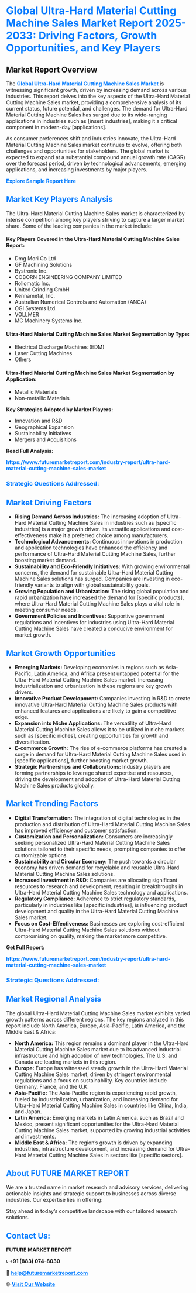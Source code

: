 <h1 style="color: #007BFF;">Global Ultra-Hard Material Cutting Machine Sales Market Report 2025-2033: Driving Factors, Growth Opportunities, and Key Players</h1>

<section id="overview">
<h2>Market Report Overview</h2>
<p>The <a href="https://www.futuremarketreport.com/industry-report/ultra-hard-material-cutting-machine-sales-market" style="color: #007BFF; text-decoration: none;"><strong>Global Ultra-Hard Material Cutting Machine Sales Market</strong></a> is witnessing significant growth, driven by increasing demand across various industries. This report delves into the key aspects of the Ultra-Hard Material Cutting Machine Sales market, providing a comprehensive analysis of its current status, future potential, and challenges. The demand for Ultra-Hard Material Cutting Machine Sales has surged due to its wide-ranging applications in industries such as [insert industries], making it a critical component in modern-day [applications].</p>
<p>As consumer preferences shift and industries innovate, the Ultra-Hard Material Cutting Machine Sales market continues to evolve, offering both challenges and opportunities for stakeholders. The global market is expected to expand at a substantial compound annual growth rate (CAGR) over the forecast period, driven by technological advancements, emerging applications, and increasing investments by major players.</p>
</section>

<section id="overview">
<p><a href="https://www.futuremarketreport.com/request-sample/reportId=105233" style="color: #007BFF; text-decoration: none;"><strong>Explore Sample Report Here</strong></a></p>
</section>

<section id="key-players">
<h2 style="color: #007BFF;">Market Key Players Analysis</h2>
<p>The Ultra-Hard Material Cutting Machine Sales market is characterized by intense competition among key players striving to capture a larger market share. Some of the leading companies in the market include:</p>
<h4>Key Players Covered in the Ultra-Hard Material Cutting Machine Sales Report:</h4>
<ul><li>Dmg Mori Co Ltd</li><li>GF Machining Solutions</li><li>Bystronic Inc.</li><li>COBORN ENGINEERING COMPANY LIMITED</li><li>Rollomatic Inc.</li><li>United Grinding GmbH</li><li>Kennametal, Inc.</li><li>Australian Numerical Controls and Automation (ANCA)</li><li>OGI Systems Ltd.</li><li>VOLLMER</li><li>MC Machinery Systems Inc.</li></ul>
<h4>Ultra-Hard Material Cutting Machine Sales Market Segmentation by Type:</h4>
<ul><li>Electrical Discharge Machines (EDM)</li><li>Laser Cutting Machines</li><li>Others</li></ul>

<h4>Ultra-Hard Material Cutting Machine Sales Market Segmentation by Application:</h4>
<ul><li>Metallic Materials</li><li>Non-metallic Materials</li></ul>
<p><strong>Key Strategies Adopted by Market Players:</strong></p>
<ul>
<li>Innovation and R&D</li>
<li>Geographical Expansion</li>
<li>Sustainability Initiatives</li>
<li>Mergers and Acquisitions</li>
</ul>
</section>

<section>
<p><strong>Read Full Analysis: </strong></p><a href="https://www.futuremarketreport.com/industry-report/ultra-hard-material-cutting-machine-sales-market" style="color: #007BFF; text-decoration: none;"><strong>https://www.futuremarketreport.com/industry-report/ultra-hard-material-cutting-machine-sales-market</strong></a>
<h3 style="color: #007BFF;">Strategic Questions Addressed:</h3>
</section>

<section id="driving-factors">
<h2 style="color: #007BFF;">Market Driving Factors</h2>
<ul>
<li><strong>Rising Demand Across Industries:</strong> The increasing adoption of Ultra-Hard Material Cutting Machine Sales in industries such as [specific industries] is a major growth driver. Its versatile applications and cost-effectiveness make it a preferred choice among manufacturers.</li>
<li><strong>Technological Advancements:</strong> Continuous innovations in production and application technologies have enhanced the efficiency and performance of Ultra-Hard Material Cutting Machine Sales, further boosting market demand.</li>
<li><strong>Sustainability and Eco-Friendly Initiatives:</strong> With growing environmental concerns, the demand for sustainable Ultra-Hard Material Cutting Machine Sales solutions has surged. Companies are investing in eco-friendly variants to align with global sustainability goals.</li>
<li><strong>Growing Population and Urbanization:</strong> The rising global population and rapid urbanization have increased the demand for [specific products], where Ultra-Hard Material Cutting Machine Sales plays a vital role in meeting consumer needs.</li>
<li><strong>Government Policies and Incentives:</strong> Supportive government regulations and incentives for industries using Ultra-Hard Material Cutting Machine Sales have created a conducive environment for market growth.</li>
</ul>
</section>

<section id="growth-opportunities">
<h2 style="color: #007BFF;">Market Growth Opportunities</h2>
<ul>
<li><strong>Emerging Markets:</strong> Developing economies in regions such as Asia-Pacific, Latin America, and Africa present untapped potential for the Ultra-Hard Material Cutting Machine Sales market. Increasing industrialization and urbanization in these regions are key growth drivers.</li>
<li><strong>Innovative Product Development:</strong> Companies investing in R&D to create innovative Ultra-Hard Material Cutting Machine Sales products with enhanced features and applications are likely to gain a competitive edge.</li>
<li><strong>Expansion into Niche Applications:</strong> The versatility of Ultra-Hard Material Cutting Machine Sales allows it to be utilized in niche markets such as [specific niches], creating opportunities for growth and diversification.</li>
<li><strong>E-commerce Growth:</strong> The rise of e-commerce platforms has created a surge in demand for Ultra-Hard Material Cutting Machine Sales used in [specific applications], further boosting market growth.</li>
<li><strong>Strategic Partnerships and Collaborations:</strong> Industry players are forming partnerships to leverage shared expertise and resources, driving the development and adoption of Ultra-Hard Material Cutting Machine Sales products globally.</li>
</ul>
</section>

<section id="trending-factors">
<h2 style="color: #007BFF;">Market Trending Factors</h2>
<ul>
<li><strong>Digital Transformation:</strong> The integration of digital technologies in the production and distribution of Ultra-Hard Material Cutting Machine Sales has improved efficiency and customer satisfaction.</li>
<li><strong>Customization and Personalization:</strong> Consumers are increasingly seeking personalized Ultra-Hard Material Cutting Machine Sales solutions tailored to their specific needs, prompting companies to offer customizable options.</li>
<li><strong>Sustainability and Circular Economy:</strong> The push towards a circular economy has driven demand for recyclable and reusable Ultra-Hard Material Cutting Machine Sales solutions.</li>
<li><strong>Increased Investment in R&D:</strong> Companies are allocating significant resources to research and development, resulting in breakthroughs in Ultra-Hard Material Cutting Machine Sales technology and applications.</li>
<li><strong>Regulatory Compliance:</strong> Adherence to strict regulatory standards, particularly in industries like [specific industries], is influencing product development and quality in the Ultra-Hard Material Cutting Machine Sales market.</li>
<li><strong>Focus on Cost-Effectiveness:</strong> Businesses are exploring cost-efficient Ultra-Hard Material Cutting Machine Sales solutions without compromising on quality, making the market more competitive.</li>
</ul>
</section>

<section>
<p><strong>Get Full Report: </strong></p><a href="https://www.futuremarketreport.com/industry-report/ultra-hard-material-cutting-machine-sales-market" style="color: #007BFF; text-decoration: none;"><strong>https://www.futuremarketreport.com/industry-report/ultra-hard-material-cutting-machine-sales-market</strong></a>
<h3 style="color: #007BFF;">Strategic Questions Addressed:</h3>
</section>


<section id="regional-analysis">
<h2 style="color: #007BFF;">Market Regional Analysis</h2>
<p>The global Ultra-Hard Material Cutting Machine Sales market exhibits varied growth patterns across different regions. The key regions analyzed in this report include North America, Europe, Asia-Pacific, Latin America, and the Middle East & Africa:</p>
<ul>
<li><strong>North America:</strong> This region remains a dominant player in the Ultra-Hard Material Cutting Machine Sales market due to its advanced industrial infrastructure and high adoption of new technologies. The U.S. and Canada are leading markets in this region.</li>
<li><strong>Europe:</strong> Europe has witnessed steady growth in the Ultra-Hard Material Cutting Machine Sales market, driven by stringent environmental regulations and a focus on sustainability. Key countries include Germany, France, and the U.K.</li>
<li><strong>Asia-Pacific:</strong> The Asia-Pacific region is experiencing rapid growth, fueled by industrialization, urbanization, and increasing demand for Ultra-Hard Material Cutting Machine Sales in countries like China, India, and Japan.</li>
<li><strong>Latin America:</strong> Emerging markets in Latin America, such as Brazil and Mexico, present significant opportunities for the Ultra-Hard Material Cutting Machine Sales market, supported by growing industrial activities and investments.</li>
<li><strong>Middle East & Africa:</strong> The region’s growth is driven by expanding industries, infrastructure development, and increasing demand for Ultra-Hard Material Cutting Machine Sales in sectors like [specific sectors].</li>
</ul>
</section>

<footer>
<h2 style="color: #007BFF;">About FUTURE MARKET REPORT</h2>
<p>We are a trusted name in market research and advisory services, delivering actionable insights and strategic support to businesses across diverse industries. Our expertise lies in offering:</p>

<p>Stay ahead in today’s competitive landscape with our tailored research solutions.</p>

<h2 style="color: #007BFF;">Contact Us:</h2>
<p><strong>FUTURE MARKET REPORT</strong></p>
<p>📞 <strong>+91 (883) 074-8030</strong></p>
<p>📧 <strong><a href="mailto:help@futuremarketreport.com" style="color: #007BFF;">help@futuremarketreport.com</a></strong></p>
<p>🌐 <strong><a href="https://www.futuremarketreport.com/" style="color: #007BFF;">Visit Our Website</a></strong></p>
</footer>